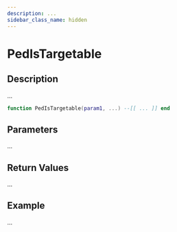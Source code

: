 ```yaml
---
description: ...
sidebar_class_name: hidden
---
```


# PedIsTargetable

## Description

...

```lua
function PedIsTargetable(param1, ...) --[[ ... ]] end
```

## Parameters

...

## Return Values

...

## Example

...

